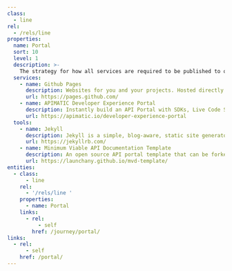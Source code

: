 ```yaml
---
class:
  - line
rel:
  - /rels/line
properties:
  name: Portal
  sort: 10
  level: 1
  description: >-
    The strategy for how all services are required to be published to one or many public, private, and partner developer portals. Providing a single location where all services can be accessed, with accompanying documentation and other essential building blocks of API operations.
  services:
    - name: Github Pages
      description: Websites for you and your projects. Hosted directly from your GitHub repository. Just edit, push, and your changes are live.
      url: https://pages.github.com/
    - name: APIMATIC Developer Experience Portal
      description: Instantly build an API Portal with SDKs, Live Code Samples, Test Cases, API Transformation and language specific Docs & Reference - tailored for your API.
      url: https://apimatic.io/developer-experience-portal     
  tools:
    - name: Jekyll
      description: Jekyll is a simple, blog-aware, static site generator for personal, project, or organization sites.
      url: https://jekyllrb.com/
    - name: Minimum Viable API Documentation Template
      description: An open source API portal template that can be forked and turned into the portal for any API platform.
      url: https://launchany.github.io/mvd-template/    
entities:
  - class:
      - line
    rel:
      - '/rels/line '
    properties:
      - name: Portal
    links:
      - rel:
          - self
        href: /journey/portal/
links:
  - rel:
      - self
    href: /portal/
---
```

